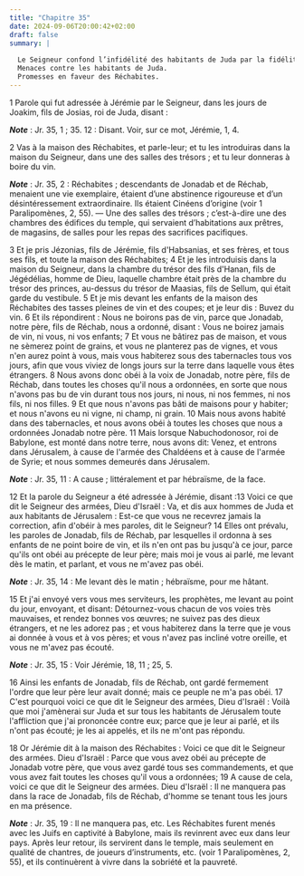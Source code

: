 ```yaml
---
title: "Chapitre 35"
date: 2024-09-06T20:00:42+02:00
draft: false
summary: |
  
  Le Seigneur confond l’infidélité des habitants de Juda par la fidélité des Réchabites.
  Menaces contre les habitants de Juda.
  Promesses en faveur des Réchabites.
---
```



1 Parole qui fut adressée à Jérémie par le Seigneur, dans les jours de Joakim, fils de Josias, roi de Juda, disant :

***Note*** :  Jr. 35, 1 ; 35. 12 : Disant. Voir, sur ce mot, Jérémie, 1, 4.


2 Vas à la maison des Réchabites, et parle-leur; et tu les introduiras dans la maison du Seigneur, dans une des salles des trésors ; et tu leur donneras à boire du vin.

***Note*** :  Jr. 35, 2 : Réchabites ; descendants de Jonadab et de Réchab, menaient une vie exemplaire, étaient d’une abstinence rigoureuse et d’un désintéressement extraordinaire. Ils étaient Cinéens d’origine (voir 1 Paralipomènes, 2, 55). ― Une des salles des trésors ; c’est-à-dire une des chambres des édifices du temple, qui servaient d’habitations aux prêtres, de magasins, de salles pour les repas des sacrifices pacifiques.


3 Et je pris Jézonias, fils de Jérémie, fils d'Habsanias, et ses frères, et tous ses fils, et toute la maison des Réchabites; 4 Et je les introduisis dans la maison du Seigneur, dans la chambre du trésor des fils d'Hanan, fils de Jégédélias, homme de Dieu, laquelle chambre était près de la chambre du trésor des princes, au-dessus du trésor de Maasias, fils de Sellum, qui était garde du vestibule. 5 Et je mis devant les enfants de la maison des Réchabites des tasses pleines de vin et des coupes; et je leur dis : Buvez du vin. 6 Et ils répondirent : Nous ne boirons pas de vin, parce que Jonadab, notre père, fils de Réchab, nous a ordonné, disant : Vous ne boirez jamais de vin, ni vous, ni vos enfants; 7 Et vous ne bâtirez pas de maison, et vous ne sèmerez point de grains, et vous ne planterez pas de vignes, et vous n'en aurez point à vous, mais vous habiterez sous des tabernacles tous vos jours, afin que vous viviez de longs jours sur la terre dans laquelle vous êtes étrangers. 8 Nous avons donc obéi à la voix de
Jonadab, notre père, fils de Réchab, dans toutes les choses qu'il nous a ordonnées, en sorte que nous n'avons pas bu de vin durant tous nos jours, ni nous, ni nos femmes, ni nos fils, ni nos filles. 9 Et que nous n'avons pas bâti de maisons pour y habiter; et nous n'avons eu ni vigne, ni champ, ni grain. 10 Mais nous avons habité dans des tabernacles, et nous avons obéi à toutes les choses que nous a ordonnées Jonadab notre père. 11 Mais lorsque Nabuchodonosor, roi de Babylone, est monté dans notre terre, nous avons dit: Venez, et entrons dans Jérusalem, à cause de l'armée des Chaldéens et à cause de l'armée de Syrie; et nous sommes demeurés dans Jérusalem.

***Note*** :  Jr. 35, 11 : A cause ; littéralement et par hébraïsme, de la face.


12 Et la parole du Seigneur a été adressée à Jérémie, disant :13 Voici ce que dit le Seigneur des armées, Dieu d'Israël : Va, et dis aux hommes de Juda et aux habitants de Jérusalem : Est-ce que vous ne recevrez jamais la correction, afin d'obéir à mes paroles, dit le Seigneur? 14 Elles ont prévalu, les paroles de Jonadab, fils de Réchab, par lesquelles il ordonna à ses enfants de ne point boire de vin, et ils n'en ont pas bu jusqu'à ce jour, parce qu'ils ont obéi au précepte de leur père; mais moi je vous ai parlé, me levant dès le matin, et parlant, et vous ne m'avez pas obéi.

***Note*** :  Jr. 35, 14 : Me levant dès le matin ; hébraïsme, pour me hâtant.

15 Et j'ai envoyé vers vous mes serviteurs, les prophètes, me levant au point du jour, envoyant, et disant: Détournez-vous chacun de vos voies très mauvaises, et rendez bonnes vos œuvres; ne suivez pas des dieux étrangers, et ne les adorez pas ; et vous habiterez dans la terre que je vous ai donnée à vous et à vos pères; et vous n'avez pas incliné votre oreille, et vous ne m'avez pas écouté.

***Note*** :  Jr. 35, 15 : Voir Jérémie, 18, 11 ; 25, 5.

16 Ainsi les enfants de Jonadab, fils de Réchab, ont gardé fermement l'ordre que leur père leur avait donné; mais ce peuple ne m'a pas obéi. 17 C'est pourquoi voici ce que dit le Seigneur des armées, Dieu d'Israël : Voilà que moi j'amènerai sur Juda et sur tous les habitants de Jérusalem toute l'affliction que j'ai prononcée contre eux; parce que je leur ai parlé, et ils n'ont pas écouté; je les ai appelés, et ils ne m'ont pas répondu.


18 Or Jérémie dit à la maison des Réchabites : Voici ce que dit le Seigneur des armées. Dieu d'Israël : Parce que vous avez obéi au précepte de Jonadab votre père, que vous avez gardé tous ses commandements, et que vous avez fait toutes les choses qu'il vous a ordonnées; 19 A cause de cela, voici ce que dit le Seigneur des armées. Dieu d'Israël : Il ne manquera pas dans la race de Jonadab, fils de Réchab, d'homme se tenant tous les jours en ma présence.

***Note*** :  Jr. 35, 19 : Il ne manquera pas, etc. Les Réchabites furent menés avec les Juifs en captivité à Babylone, mais ils revinrent avec eux dans leur pays. Après leur retour, ils servirent dans le temple, mais seulement en qualité de chantres, de joueurs d’instruments, etc. (voir 1 Paralipomènes, 2, 55), et ils continuèrent à vivre dans la sobriété et la pauvreté.


